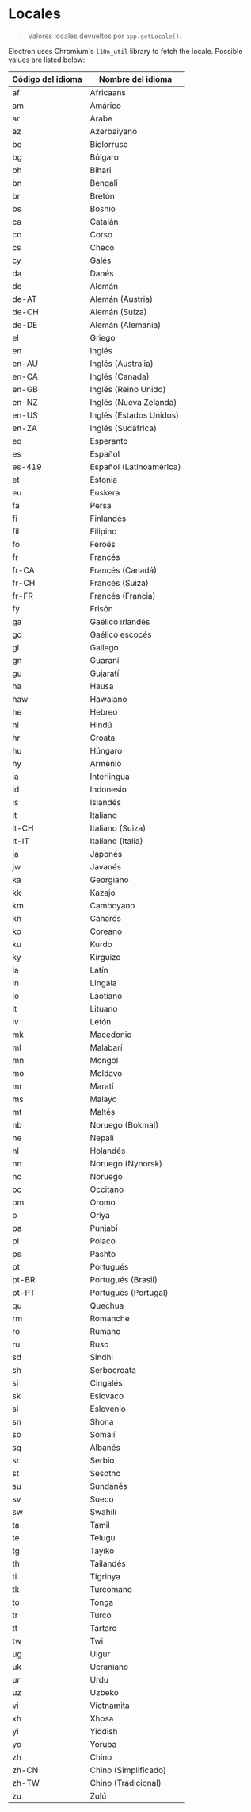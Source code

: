 # Locales

> Valores locales devueltos por `app.getLocale()`.

Electron uses Chromium's `l10n_util` library to fetch the locale. Possible values are listed below:

| Código del idioma | Nombre del idioma       |
| ----------------- | ----------------------- |
| af                | Africaans               |
| am                | Amárico                 |
| ar                | Árabe                   |
| az                | Azerbaiyano             |
| be                | Bielorruso              |
| bg                | Búlgaro                 |
| bh                | Bihari                  |
| bn                | Bengalí                 |
| br                | Bretón                  |
| bs                | Bosnio                  |
| ca                | Catalán                 |
| co                | Corso                   |
| cs                | Checo                   |
| cy                | Galés                   |
| da                | Danés                   |
| de                | Alemán                  |
| de-AT             | Alemán (Austria)        |
| de-CH             | Alemán (Suiza)          |
| de-DE             | Alemán (Alemania)       |
| el                | Griego                  |
| en                | Inglés                  |
| en-AU             | Inglés (Australia)      |
| en-CA             | Inglés (Canada)         |
| en-GB             | Inglés (Reino Unido)    |
| en-NZ             | Inglés (Nueva Zelanda)  |
| en-US             | Inglés (Estados Unidos) |
| en-ZA             | Inglés (Sudáfrica)      |
| eo                | Esperanto               |
| es                | Español                 |
| es-419            | Español (Latinoamérica) |
| et                | Estonia                 |
| eu                | Euskera                 |
| fa                | Persa                   |
| fi                | Finlandés               |
| fil               | Filipino                |
| fo                | Feroés                  |
| fr                | Francés                 |
| fr-CA             | Francés (Canadá)        |
| fr-CH             | Francés (Suiza)         |
| fr-FR             | Francés (Francia)       |
| fy                | Frisón                  |
| ga                | Gaélico irlandés        |
| gd                | Gaélico escocés         |
| gl                | Gallego                 |
| gn                | Guaraní                 |
| gu                | Gujaratí                |
| ha                | Hausa                   |
| haw               | Hawaiano                |
| he                | Hebreo                  |
| hi                | Hindú                   |
| hr                | Croata                  |
| hu                | Húngaro                 |
| hy                | Armenio                 |
| ia                | Interlingua             |
| id                | Indonesio               |
| is                | Islandés                |
| it                | Italiano                |
| it-CH             | Italiano (Suiza)        |
| it-IT             | Italiano (Italia)       |
| ja                | Japonés                 |
| jw                | Javanés                 |
| ka                | Georgiano               |
| kk                | Kazajo                  |
| km                | Camboyano               |
| kn                | Canarés                 |
| ko                | Coreano                 |
| ku                | Kurdo                   |
| ky                | Kirguizo                |
| la                | Latín                   |
| ln                | Lingala                 |
| lo                | Laotiano                |
| lt                | Lituano                 |
| lv                | Letón                   |
| mk                | Macedonio               |
| ml                | Malabarí                |
| mn                | Mongol                  |
| mo                | Moldavo                 |
| mr                | Maratí                  |
| ms                | Malayo                  |
| mt                | Maltés                  |
| nb                | Noruego (Bokmal)        |
| ne                | Nepalí                  |
| nl                | Holandés                |
| nn                | Noruego (Nynorsk)       |
| no                | Noruego                 |
| oc                | Occitano                |
| om                | Oromo                   |
| o                 | Oriya                   |
| pa                | Punjabí                 |
| pl                | Polaco                  |
| ps                | Pashto                  |
| pt                | Portugués               |
| pt-BR             | Portugués (Brasil)      |
| pt-PT             | Portugués (Portugal)    |
| qu                | Quechua                 |
| rm                | Romanche                |
| ro                | Rumano                  |
| ru                | Ruso                    |
| sd                | Sindhi                  |
| sh                | Serbocroata             |
| si                | Cingalés                |
| sk                | Eslovaco                |
| sl                | Eslovenio               |
| sn                | Shona                   |
| so                | Somalí                  |
| sq                | Albanés                 |
| sr                | Serbio                  |
| st                | Sesotho                 |
| su                | Sundanés                |
| sv                | Sueco                   |
| sw                | Swahili                 |
| ta                | Tamil                   |
| te                | Telugu                  |
| tg                | Tayiko                  |
| th                | Tailandés               |
| ti                | Tigrinya                |
| tk                | Turcomano               |
| to                | Tonga                   |
| tr                | Turco                   |
| tt                | Tártaro                 |
| tw                | Twi                     |
| ug                | Uigur                   |
| uk                | Ucraniano               |
| ur                | Urdu                    |
| uz                | Uzbeko                  |
| vi                | Vietnamita              |
| xh                | Xhosa                   |
| yi                | Yiddish                 |
| yo                | Yoruba                  |
| zh                | Chino                   |
| zh-CN             | Chino (Simplificado)    |
| zh-TW             | Chino (Tradicional)     |
| zu                | Zulú                    |
